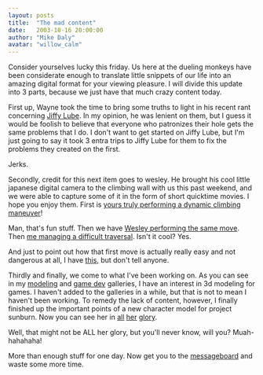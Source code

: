 ```yaml
---
layout: posts
title:  "The mad content"
date:   2003-10-16 20:00:00
author: "Mike Daly"
avatar: "willow_calm"
---
```

Consider yourselves lucky this friday. Us here at the dueling monkeys have been considerate enough to translate little snippets of our life into an amazing digital format for your viewing pleasure. I will divide this update into 3 parts, because we just have that much crazy content today.

 First up, Wayne took the time to bring some truths to light in his recent rant concerning [Jiffy Lube](/otc.html?view=specific&item=45). In my opinion, he was lenient on them, but I guess it would be foolish to believe that everyone who patronizes their hole gets the same problems that I do. I don't want to get started on Jiffy Lube, but I'm just going to say it took 3 entra trips to Jiffy Lube for them to fix the problems they created on the first.

 Jerks.

 Secondly, credit for this next item goes to wesley. He brought his cool little japanese digital camera to the climbing wall with us this past weekend, and we were able to capture some of it in the form of short quicktime movies. I hope you enjoy them. First is [yours truly performing a dynamic climbing maneuver](https://content.duelingmonkeys.com/filespace/wesley/mikesuperdyno.mov)!
 
Man, that's fun stuff. Then we have [Wesley performing the same move](https://content.duelingmonkeys.com/filespace/wesley/davedyno.mov). Then [me managing a difficult traversal](https://content.duelingmonkeys.com/filespace/wesley/miketraverse.mov). Isn't it cool? Yes.

 And just to point out how that first move is actually really easy and not dangerous at all, I have [this](https://content.duelingmonkeys.com/filespace/wesley/mikedynofake.mov), but don't tell anyone.

 Thirdly and finally, we come to what I've been working on. As you can see in my [modeling](galleries.php?section=modeling) and [game dev](galleries.php?section=game%20dev) galleries, I have an interest in 3d modeling for games. I haven't added to the galleries in a while, but that is not to mean I haven't been working. To remedy the lack of content, however, I finally finished up the important points of a new character model for project sunburn. Now you can see her in [all](https://content.duelingmonkeys.com/gallery/modeling/femalebodyrender4.jpg) [her](https://content.duelingmonkeys.com/gallery/modeling/femalebodyrender6.jpg) [glory](/classic/images/gallery/modeling/femalebodyrender7.jpg).

 Well, that might not be ALL her glory, but you'll never know, will you? Muah-hahahaha!

 More than enough stuff for one day. Now get you to the [messageboard](topics.php) and waste some more time.
